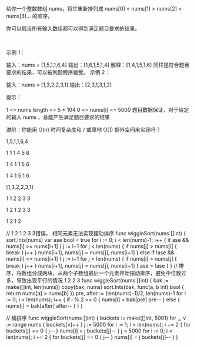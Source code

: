 给你一个整数数组 nums，将它重新排列成 nums[0] < nums[1] > nums[2] < nums[3]... 的顺序。

你可以假设所有输入数组都可以得到满足题目要求的结果。

 

示例 1：

输入：nums = [1,5,1,1,6,4]
输出：[1,6,1,5,1,4]
解释：[1,4,1,5,1,6] 同样是符合题目要求的结果，可以被判题程序接受。
示例 2：

输入：nums = [1,3,2,2,3,1]
输出：[2,3,1,3,1,2]
 

提示：

1 <= nums.length <= 5 * 104
0 <= nums[i] <= 5000
题目数据保证，对于给定的输入 nums ，总能产生满足题目要求的结果
 

进阶：你能用 O(n) 时间复杂度和 / 或原地 O(1) 额外空间来实现吗？


1,5,1,1,6,4

1 1 1 4 5 6

1 4 1 1 5 6

1 4 1 5 1 6

[1,3,2,2,3,1]

1 1 2 2 3 3

1 2 1 2 3 3

1 2 1 2 

// 1 2 1 2 3 3错误， 相同元素无法实现摆动排序
func wiggleSort(nums []int)  {
    sort.Ints(nums)
    var ase bool = true
    for i := 0; i < len(nums)-1; i++ {
        if ase && nums[i] >= nums[i+1] {
            j := i+1
            for j < len(nums) {
                if nums[j] > nums[i] {
                    break
                }
                j++
            }
            nums[i+1], nums[j] = nums[j], nums[i+1]
        } else if !ase && nums[i] <= nums[i+1] {
            j := i+1
            for j < len(nums) {
                if nums[i] > nums[j] {
                    break
                }
                j++
            }
            nums[i+1], nums[j] = nums[j], nums[i+1]
        }
        ase = !ase
    }
}
// 排序，将数组分成两块，从两个子数组最后一个元素开始摆动排序，避免中位数过多，导致出现平行的情况  1 2 2 3
func wiggleSort(nums []int)  {
    bak := make([]int, len(nums))
    copy(bak, nums)
    sort.Ints(bak, func(a, b int) bool {
        return nums[a] > nums[b]
    })
    pre, after := (len(nums)-1)/2, len(nums)-1
    for i := 0; i < len(nums); i++ {
        if i % 2 == 0 {
            nums[i] = bak[pre]
            pre--
        } else {
            nums[i] = bak[after]
            after--
        }
    }
}

// 桶排序
func wiggleSort(nums []int)  {
    buckets := make([]int, 5001)
    for _, v := range nums {
        buckets[v]++
    }
    j := 5000
    for i := 1; i < len(nums); i += 2 {
        for buckets[j] == 0 {
            j--
        }
        nums[i] = j
        buckets[j]--
    }
    j = 5000
    for i := 0; i < len(nums); i += 2 {
        for buckets[j] == 0 {
            j--
        }
        nums[i] = j
        buckets[j]--
    }
}
